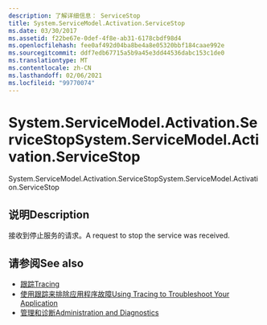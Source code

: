 ```yaml
---
description: 了解详细信息： ServiceStop
title: System.ServiceModel.Activation.ServiceStop
ms.date: 03/30/2017
ms.assetid: f22be67e-0def-4f8e-ab31-6178cbdf98d4
ms.openlocfilehash: fee0af492d04ba8be4a8e05320bbf184caae992e
ms.sourcegitcommit: ddf7edb67715a5b9a45e3dd44536dabc153c1de0
ms.translationtype: MT
ms.contentlocale: zh-CN
ms.lasthandoff: 02/06/2021
ms.locfileid: "99770074"
---
```

# <a name="systemservicemodelactivationservicestop"></a><span data-ttu-id="38e33-103">System.ServiceModel.Activation.ServiceStop</span><span class="sxs-lookup"><span data-stu-id="38e33-103">System.ServiceModel.Activation.ServiceStop</span></span>

<span data-ttu-id="38e33-104">System.ServiceModel.Activation.ServiceStop</span><span class="sxs-lookup"><span data-stu-id="38e33-104">System.ServiceModel.Activation.ServiceStop</span></span>  
  
## <a name="description"></a><span data-ttu-id="38e33-105">说明</span><span class="sxs-lookup"><span data-stu-id="38e33-105">Description</span></span>  

 <span data-ttu-id="38e33-106">接收到停止服务的请求。</span><span class="sxs-lookup"><span data-stu-id="38e33-106">A request to stop the service was received.</span></span>  
  
## <a name="see-also"></a><span data-ttu-id="38e33-107">请参阅</span><span class="sxs-lookup"><span data-stu-id="38e33-107">See also</span></span>

- [<span data-ttu-id="38e33-108">跟踪</span><span class="sxs-lookup"><span data-stu-id="38e33-108">Tracing</span></span>](index.md)
- [<span data-ttu-id="38e33-109">使用跟踪来排除应用程序故障</span><span class="sxs-lookup"><span data-stu-id="38e33-109">Using Tracing to Troubleshoot Your Application</span></span>](using-tracing-to-troubleshoot-your-application.md)
- [<span data-ttu-id="38e33-110">管理和诊断</span><span class="sxs-lookup"><span data-stu-id="38e33-110">Administration and Diagnostics</span></span>](../index.md)
